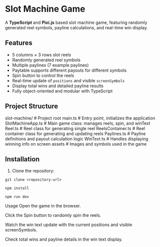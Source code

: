 # Slot Machine Game

A **TypeScript** and **Pixi.js** based slot machine game, featuring randomly generated reel symbols, payline calculations, and real-time win display.

## Features

- 5 columns × 3 rows slot reels
- Randomly generated reel symbols
- Multiple paylines (7 example paylines)
- Paytable supports different payouts for different symbols
- Spin button to control the reels
- Real-time update of `positions` and visible `screenSymbols`
- Display total wins and detailed payline results
- Fully object-oriented and modular with TypeScript

## Project Structure
slot-machine/ # Project root
main.ts # Entry point, initializes the application
SlotMachineApp.ts # Main game class: manages reels, spin, and winText
Reel.ts # Reel class for generating single reel
ReelsContainer.ts # Reel container class for generating and updating reels
Paylines.ts # Payline definitions and payout calculation logic
WinText.ts # Handles displaying winning info on screen
assets # Images and symbols used in the game

## Installation

1. Clone the repository:
```
git clone <repository-url>

npm install

npm run dev
```
Usage
Open the game in the browser.

Click the Spin button to randomly spin the reels.

Watch the win text update with the current positions and visible screenSymbols.

Check total wins and payline details in the win text display.




